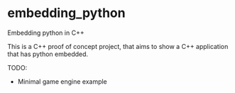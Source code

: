 # embedding_python
Embedding python in C++

This is a C++ proof of concept project, that aims to show a C++ application that has python embedded.

TODO:
- Minimal game engine example

